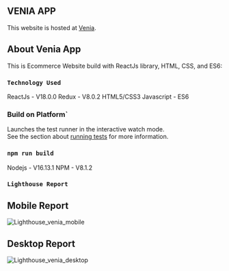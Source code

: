 ## VENIA APP

This website is hosted at  [Venia](https://madhavi2194.github.io/venia/).

## About Venia App

This is Ecommerce Website build with ReactJs library, HTML, CSS, and ES6:

### `Technology Used`

ReactJs - V18.0.0
Redux - V8.0.2
HTML5/CSS3
Javascript - ES6

### Build on Platform`

Launches the test runner in the interactive watch mode.\
See the section about [running tests](https://facebook.github.io/create-react-app/docs/running-tests) for more information.

### `npm run build`

Nodejs - V16.13.1
NPM - V8.1.2

### `Lighthouse Report`

## Mobile Report
![Lighthouse_venia_mobile](https://user-images.githubusercontent.com/102793225/175531595-722d91a9-4df1-4345-bea6-b8ac5a254ad0.PNG)


## Desktop Report
![Lighthouse_venia_desktop](https://user-images.githubusercontent.com/102793225/175531663-b0720d3c-dcb1-4d4e-a156-ba3f854334c8.PNG)


